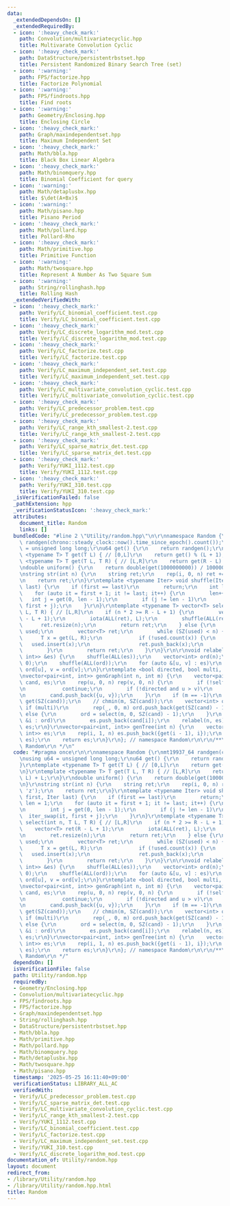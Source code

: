 ```yaml
---
data:
  _extendedDependsOn: []
  _extendedRequiredBy:
  - icon: ':heavy_check_mark:'
    path: Convolution/multivariatecyclic.hpp
    title: Multivarate Convolution Cyclic
  - icon: ':heavy_check_mark:'
    path: DataStructure/persistentrbstset.hpp
    title: Persistent Randomized Binary Search Tree (set)
  - icon: ':warning:'
    path: FPS/factorize.hpp
    title: Factorize Polynomial
  - icon: ':warning:'
    path: FPS/findroots.hpp
    title: Find roots
  - icon: ':warning:'
    path: Geometry/Enclosing.hpp
    title: Enclosing Circle
  - icon: ':heavy_check_mark:'
    path: Graph/maxindependentset.hpp
    title: Maximum Independent Set
  - icon: ':heavy_check_mark:'
    path: Math/bbla.hpp
    title: Black Box Linear Algebra
  - icon: ':heavy_check_mark:'
    path: Math/binomquery.hpp
    title: Binomial Coefficient for query
  - icon: ':warning:'
    path: Math/detaplusbx.hpp
    title: $\det(A+Bx)$
  - icon: ':warning:'
    path: Math/pisano.hpp
    title: Pisano Period
  - icon: ':heavy_check_mark:'
    path: Math/pollard.hpp
    title: Pollard-Rho
  - icon: ':heavy_check_mark:'
    path: Math/primitive.hpp
    title: Primitive Function
  - icon: ':warning:'
    path: Math/twosquare.hpp
    title: Represent A Number As Two Square Sum
  - icon: ':warning:'
    path: String/rollinghash.hpp
    title: Rolling Hash
  _extendedVerifiedWith:
  - icon: ':heavy_check_mark:'
    path: Verify/LC_binomial_coefficient.test.cpp
    title: Verify/LC_binomial_coefficient.test.cpp
  - icon: ':heavy_check_mark:'
    path: Verify/LC_discrete_logarithm_mod.test.cpp
    title: Verify/LC_discrete_logarithm_mod.test.cpp
  - icon: ':heavy_check_mark:'
    path: Verify/LC_factorize.test.cpp
    title: Verify/LC_factorize.test.cpp
  - icon: ':heavy_check_mark:'
    path: Verify/LC_maximum_independent_set.test.cpp
    title: Verify/LC_maximum_independent_set.test.cpp
  - icon: ':heavy_check_mark:'
    path: Verify/LC_multivariate_convolution_cyclic.test.cpp
    title: Verify/LC_multivariate_convolution_cyclic.test.cpp
  - icon: ':heavy_check_mark:'
    path: Verify/LC_predecessor_problem.test.cpp
    title: Verify/LC_predecessor_problem.test.cpp
  - icon: ':heavy_check_mark:'
    path: Verify/LC_range_kth_smallest-2.test.cpp
    title: Verify/LC_range_kth_smallest-2.test.cpp
  - icon: ':heavy_check_mark:'
    path: Verify/LC_sparse_matrix_det.test.cpp
    title: Verify/LC_sparse_matrix_det.test.cpp
  - icon: ':heavy_check_mark:'
    path: Verify/YUKI_1112.test.cpp
    title: Verify/YUKI_1112.test.cpp
  - icon: ':heavy_check_mark:'
    path: Verify/YUKI_310.test.cpp
    title: Verify/YUKI_310.test.cpp
  _isVerificationFailed: false
  _pathExtension: hpp
  _verificationStatusIcon: ':heavy_check_mark:'
  attributes:
    document_title: Random
    links: []
  bundledCode: "#line 2 \"Utility/random.hpp\"\n\r\nnamespace Random {\r\nmt19937_64\
    \ randgen(chrono::steady_clock::now().time_since_epoch().count());\r\nusing u64\
    \ = unsigned long long;\r\nu64 get() {\r\n    return randgen();\r\n}\r\ntemplate\
    \ <typename T> T get(T L) { // [0,L]\r\n    return get() % (L + 1);\r\n}\r\ntemplate\
    \ <typename T> T get(T L, T R) { // [L,R]\r\n    return get(R - L) + L;\r\n}\r\
    \ndouble uniform() {\r\n    return double(get(1000000000)) / 1000000000;\r\n}\r\
    \nstring str(int n) {\r\n    string ret;\r\n    rep(i, 0, n) ret += get('a', 'z');\r\
    \n    return ret;\r\n}\r\ntemplate <typename Iter> void shuffle(Iter first, Iter\
    \ last) {\r\n    if (first == last)\r\n        return;\r\n    int len = 1;\r\n\
    \    for (auto it = first + 1; it != last; it++) {\r\n        len++;\r\n     \
    \   int j = get(0, len - 1);\r\n        if (j != len - 1)\r\n            iter_swap(it,\
    \ first + j);\r\n    }\r\n}\r\ntemplate <typename T> vector<T> select(int n, T\
    \ L, T R) { // [L,R]\r\n    if (n * 2 >= R - L + 1) {\r\n        vector<T> ret(R\
    \ - L + 1);\r\n        iota(ALL(ret), L);\r\n        shuffle(ALL(ret));\r\n  \
    \      ret.resize(n);\r\n        return ret;\r\n    } else {\r\n        unordered_set<T>\
    \ used;\r\n        vector<T> ret;\r\n        while (SZ(used) < n) {\r\n      \
    \      T x = get(L, R);\r\n            if (!used.count(x)) {\r\n             \
    \   used.insert(x);\r\n                ret.push_back(x);\r\n            }\r\n\
    \        }\r\n        return ret;\r\n    }\r\n}\r\n\r\nvoid relabel(int n, vector<pair<int,\
    \ int>> &es) {\r\n    shuffle(ALL(es));\r\n    vector<int> ord(n);\r\n    iota(ALL(ord),\
    \ 0);\r\n    shuffle(ALL(ord));\r\n    for (auto &[u, v] : es)\r\n        u =\
    \ ord[u], v = ord[v];\r\n}\r\ntemplate <bool directed, bool multi, bool self>\r\
    \nvector<pair<int, int>> genGraph(int n, int m) {\r\n    vector<pair<int, int>>\
    \ cand, es;\r\n    rep(u, 0, n) rep(v, 0, n) {\r\n        if (!self and u == v)\r\
    \n            continue;\r\n        if (!directed and u > v)\r\n            continue;\r\
    \n        cand.push_back({u, v});\r\n    }\r\n    if (m == -1)\r\n        m =\
    \ get(SZ(cand));\r\n    // chmin(m, SZ(cand));\r\n    vector<int> ord;\r\n   \
    \ if (multi)\r\n        rep(_, 0, m) ord.push_back(get(SZ(cand) - 1));\r\n   \
    \ else {\r\n        ord = select(m, 0, SZ(cand) - 1);\r\n    }\r\n    for (auto\
    \ &i : ord)\r\n        es.push_back(cand[i]);\r\n    relabel(n, es);\r\n    return\
    \ es;\r\n}\r\nvector<pair<int, int>> genTree(int n) {\r\n    vector<pair<int,\
    \ int>> es;\r\n    rep(i, 1, n) es.push_back({get(i - 1), i});\r\n    relabel(n,\
    \ es);\r\n    return es;\r\n}\r\n}; // namespace Random\r\n\r\n/**\r\n * @brief\
    \ Random\r\n */\n"
  code: "#pragma once\r\n\r\nnamespace Random {\r\nmt19937_64 randgen(chrono::steady_clock::now().time_since_epoch().count());\r\
    \nusing u64 = unsigned long long;\r\nu64 get() {\r\n    return randgen();\r\n\
    }\r\ntemplate <typename T> T get(T L) { // [0,L]\r\n    return get() % (L + 1);\r\
    \n}\r\ntemplate <typename T> T get(T L, T R) { // [L,R]\r\n    return get(R -\
    \ L) + L;\r\n}\r\ndouble uniform() {\r\n    return double(get(1000000000)) / 1000000000;\r\
    \n}\r\nstring str(int n) {\r\n    string ret;\r\n    rep(i, 0, n) ret += get('a',\
    \ 'z');\r\n    return ret;\r\n}\r\ntemplate <typename Iter> void shuffle(Iter\
    \ first, Iter last) {\r\n    if (first == last)\r\n        return;\r\n    int\
    \ len = 1;\r\n    for (auto it = first + 1; it != last; it++) {\r\n        len++;\r\
    \n        int j = get(0, len - 1);\r\n        if (j != len - 1)\r\n          \
    \  iter_swap(it, first + j);\r\n    }\r\n}\r\ntemplate <typename T> vector<T>\
    \ select(int n, T L, T R) { // [L,R]\r\n    if (n * 2 >= R - L + 1) {\r\n    \
    \    vector<T> ret(R - L + 1);\r\n        iota(ALL(ret), L);\r\n        shuffle(ALL(ret));\r\
    \n        ret.resize(n);\r\n        return ret;\r\n    } else {\r\n        unordered_set<T>\
    \ used;\r\n        vector<T> ret;\r\n        while (SZ(used) < n) {\r\n      \
    \      T x = get(L, R);\r\n            if (!used.count(x)) {\r\n             \
    \   used.insert(x);\r\n                ret.push_back(x);\r\n            }\r\n\
    \        }\r\n        return ret;\r\n    }\r\n}\r\n\r\nvoid relabel(int n, vector<pair<int,\
    \ int>> &es) {\r\n    shuffle(ALL(es));\r\n    vector<int> ord(n);\r\n    iota(ALL(ord),\
    \ 0);\r\n    shuffle(ALL(ord));\r\n    for (auto &[u, v] : es)\r\n        u =\
    \ ord[u], v = ord[v];\r\n}\r\ntemplate <bool directed, bool multi, bool self>\r\
    \nvector<pair<int, int>> genGraph(int n, int m) {\r\n    vector<pair<int, int>>\
    \ cand, es;\r\n    rep(u, 0, n) rep(v, 0, n) {\r\n        if (!self and u == v)\r\
    \n            continue;\r\n        if (!directed and u > v)\r\n            continue;\r\
    \n        cand.push_back({u, v});\r\n    }\r\n    if (m == -1)\r\n        m =\
    \ get(SZ(cand));\r\n    // chmin(m, SZ(cand));\r\n    vector<int> ord;\r\n   \
    \ if (multi)\r\n        rep(_, 0, m) ord.push_back(get(SZ(cand) - 1));\r\n   \
    \ else {\r\n        ord = select(m, 0, SZ(cand) - 1);\r\n    }\r\n    for (auto\
    \ &i : ord)\r\n        es.push_back(cand[i]);\r\n    relabel(n, es);\r\n    return\
    \ es;\r\n}\r\nvector<pair<int, int>> genTree(int n) {\r\n    vector<pair<int,\
    \ int>> es;\r\n    rep(i, 1, n) es.push_back({get(i - 1), i});\r\n    relabel(n,\
    \ es);\r\n    return es;\r\n}\r\n}; // namespace Random\r\n\r\n/**\r\n * @brief\
    \ Random\r\n */"
  dependsOn: []
  isVerificationFile: false
  path: Utility/random.hpp
  requiredBy:
  - Geometry/Enclosing.hpp
  - Convolution/multivariatecyclic.hpp
  - FPS/findroots.hpp
  - FPS/factorize.hpp
  - Graph/maxindependentset.hpp
  - String/rollinghash.hpp
  - DataStructure/persistentrbstset.hpp
  - Math/bbla.hpp
  - Math/primitive.hpp
  - Math/pollard.hpp
  - Math/binomquery.hpp
  - Math/detaplusbx.hpp
  - Math/twosquare.hpp
  - Math/pisano.hpp
  timestamp: '2025-05-25 16:11:40+09:00'
  verificationStatus: LIBRARY_ALL_AC
  verifiedWith:
  - Verify/LC_predecessor_problem.test.cpp
  - Verify/LC_sparse_matrix_det.test.cpp
  - Verify/LC_multivariate_convolution_cyclic.test.cpp
  - Verify/LC_range_kth_smallest-2.test.cpp
  - Verify/YUKI_1112.test.cpp
  - Verify/LC_binomial_coefficient.test.cpp
  - Verify/LC_factorize.test.cpp
  - Verify/LC_maximum_independent_set.test.cpp
  - Verify/YUKI_310.test.cpp
  - Verify/LC_discrete_logarithm_mod.test.cpp
documentation_of: Utility/random.hpp
layout: document
redirect_from:
- /library/Utility/random.hpp
- /library/Utility/random.hpp.html
title: Random
---
```

